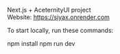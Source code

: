 Next.js + AceternityUI project  
Website: https://siyax.onrender.com

To start locally, run these commands:

npm install
npm run dev
